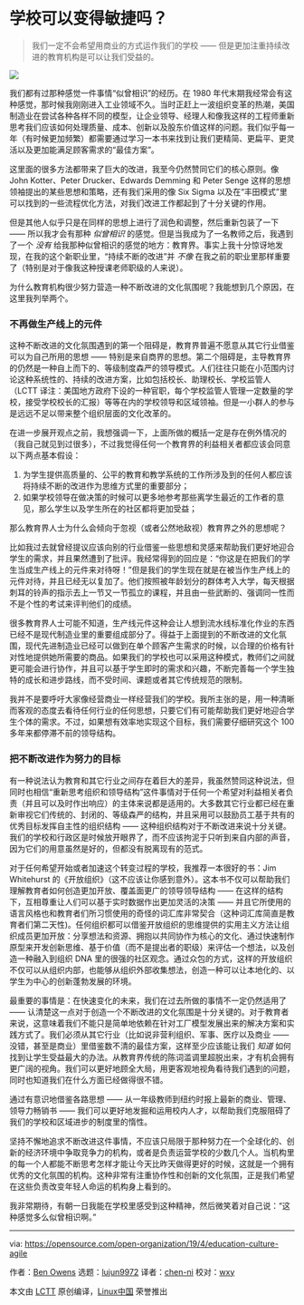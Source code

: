 [#]: collector: (lujun9972)
[#]: translator: (chen-ni)
[#]: reviewer: (wxy)
[#]: publisher: (wxy)
[#]: url: (https://linux.cn/article-11076-1.html)
[#]: subject: (Can schools be agile?)
[#]: via: (https://opensource.com/open-organization/19/4/education-culture-agile)
[#]: author: (Ben Owens https://opensource.com/users/engineerteacher/users/ke4qqq/users/n8chz/users/don-watkins)

学校可以变得敏捷吗？
======
> 我们一定不会希望用商业的方式运作我们的学校 —— 但是更加注重持续改进的教育机构是可以让我们受益的。

![][1]

我们都有过那种感觉一件事情“似曾相识”的经历。在 1980 年代末期我经常会有这种感觉，那时候我刚刚进入工业领域不久。当时正赶上一波组织变革的热潮，美国制造业在尝试各种各样不同的模型，让企业领导、经理人和像我这样的工程师重新思考我们应该如何处理质量、成本、创新以及股东价值这样的问题。我们似乎每一年（有时候更加频繁）都需要通过学习一本书来找到让我们更精简、更扁平、更灵活以及更加能满足顾客需求的“最佳方案”。

这里面的很多方法都带来了巨大的改进，我至今仍然赞同它们的核心原则。像 John Kotter、Peter Drucker、Edwards Demming 和 Peter Senge 这样的思想领袖提出的某些思想和策略，还有我们采用的像 Six Sigma 以及在“丰田模式”里可以找到的一些流程优化方法，对我们改进工作都起到了十分关键的作用。

但是其他人似乎只是在同样的思想上进行了润色和调整，然后重新包装了一下 —— 所以我才会有那种 *似曾相识* 的感觉。但是当我成为了一名教师之后，我遇到了一个 *没有* 给我那种似曾相识的感觉的地方：教育界。事实上我十分惊讶地发现，在我的这个新职业里，“持续不断的改进”并 *不像* 在我之前的职业里那样重要了（特别是对于像我这种授课老师职级的人来说）。

为什么教育机构很少努力营造一种不断改进的文化氛围呢？我能想到几个原因，在这里我列举两个。

### 不再做生产线上的元件

这种不断改进的文化氛围遇到的第一个阻碍是，教育界普遍不愿意从其它行业借鉴可以为自己所用的思想 —— 特别是来自商界的思想。第二个阻碍是，主导教育界的仍然是一种自上而下的、等级制度森严的领导模式。人们往往只能在小范围内讨论这种系统性的、持续的改进方案，比如包括校长、助理校长、学校监管人（LCTT 译注：美国地方政府下设的一种官职，每个学校监管人管理一定数量的学校，接受学校校长的汇报）等等在内的学校领导和区域领袖。但是一小群人的参与是远远不足以带来整个组织层面的文化改革的。

在进一步展开观点之前，我想强调一下，上面所做的概括一定是存在例外情况的（我自己就见到过很多），不过我觉得任何一个教育界的利益相关者都应该会同意以下两点基本假设：

  1. 为学生提供高质量的、公平的教育和教学系统的工作所涉及到的任何人都应该将持续不断的改进作为思维方式里的重要部分；
  2. 如果学校领导在做决策的时候可以更多地参考那些离学生最近的工作者的意见，那么学生以及学生所在的社区都将更加受益；

那么教育界人士为什么会倾向于忽视（或者公然地敌视）教育界之外的思想呢？

比如我过去就曾经提议应该向别的行业借鉴一些思想和灵感来帮助我们更好地迎合学生的需求，并且果然遭到了批评。我经常得到的回应是：“你这是在把我们的学生当成生产线上的元件来对待呀！”但是我们的学生现在就是在被当作生产线上的元件对待，并且已经无以复加了。他们按照被年龄划分的群体考入大学，每天根据刺耳的铃声的指示去上一节又一节孤立的课程，并且由一些武断的、强调同一性而不是个性的考试来评判他们的成绩。

很多教育界人士可能不知道，生产线元件这种会让人想到流水线标准化作业的东西已经不是现代制造业里的重要组成部分了。得益于上面提到的不断改进的文化氛围，现代先进制造业已经可以做到在单个顾客产生需求的时候，以合理的价格有针对性地提供她所需要的商品。如果我们的学校也可以采用这种模式，教师们之间就更可能会进行协作，并且可以基于学生即时的需求和兴趣，不断完善每一个学生独特的成长和进步路线，而不受时间、课题或者其它传统规范的限制。

我并不是要呼吁大家像经营商业一样经营我们的学校。我所主张的是，用一种清晰而客观的态度去看待任何行业的任何思想，只要它们有可能帮助我们更好地迎合学生个体的需求。不过，如果想有效率地实现这个目标，我们需要仔细研究这个 100 多年来都停滞不前的领导结构。

### 把不断改进作为努力的目标

有一种说法认为教育和其它行业之间存在着巨大的差异，我虽然赞同这种说法，但同时也相信“重新思考组织和领导结构”这件事情对于任何一个希望对利益相关者负责（并且可以及时作出响应）的主体来说都是适用的。大多数其它行业都已经在重新审视它们传统的、封闭的、等级森严的结构，并且采用可以鼓励员工基于共有的优秀目标发挥自主性的组织结构 —— 这种组织结构对于不断改进来说十分关键。我们的学校和行政区是时候放开眼界了，而不应该拘泥于只听到来自内部的声音，因为它们的用意虽然是好的，但都没有脱离现有的范式。

对于任何希望开始或者加速这个转变过程的学校，我推荐一本很好的书：Jim Whitehurst 的《开放组织》（这不应该让你感到意外）。这本书不仅可以帮助我们理解教育者如何创造更加开放、覆盖面更广的领导领导结构 —— 在这样的结构下，互相尊重让人们可以基于实时数据作出更加灵活的决策 —— 并且它所使用的语言风格也和教育者们所习惯使用的奇怪的词汇库非常契合（这种词汇库简直是教育者们第二天性)。任何组织都可以借鉴开放组织的思维提供的实用主义方法让组织成员更加开放：分享想法和资源、拥抱以共同协作为核心的文化、通过快速制作原型来开发创新思维、基于价值（而不是提出者的职级）来评估一个想法，以及创造一种融入到组织 DNA 里的很强的社区观念。通过众包的方式，这样的开放组织不仅可以从组织内部，也能够从组织外部收集想法，创造一种可以让本地化的、以学生为中心的创新蓬勃发展的环境。

最重要的事情是：在快速变化的未来，我们在过去所做的事情不一定仍然适用了 —— 认清楚这一点对于创造一个不断改进的文化氛围是十分关键的。对于教育者来说，这意味着我们不能只是简单地依赖在针对工厂模型发展出来的解决方案和实践方式了。我们必须从其它行业（比如说非营利组织、军事、医疗以及商业 —— 没错，甚至是商业）里借鉴数不清的最佳方案，这样至少应该能让我们 *知道* 如何找到让学生受益最大的办法。从教育界传统的陈词滥调里超脱出来，才有机会拥有更广阔的视角。我们可以更好地顾全大局，用更客观地视角看待我们遇到的问题，同时也知道我们在什么方面已经做得很不错。

通过有意识地借鉴各路思想 —— 从一年级教师到纽约时报上最新的商业、管理、领导力畅销书 —— 我们可以更好地发掘和运用校内人才，以帮助我们克服阻碍了我们的学校和区域进步的制度里的惰性。

坚持不懈地追求不断改进这件事情，不应该只局限于那种努力在一个全球化的、创新的经济环境中争取竞争力的机构，或者是负责运营学校的少数几个人。当机构里的每一个人都能不断思考怎样才能让今天比昨天做得更好的时候，这就是一个拥有优秀的文化氛围的机构。这种非常有注重协作性和创新的文化氛围，正是我们希望在这些负责改变年轻人命运的机构身上看到的。

我非常期待，有朝一日我能在学校里感受到这种精神，然后微笑着对自己说：“这种感觉多么似曾相识啊。”

--------------------------------------------------------------------------------

via: https://opensource.com/open-organization/19/4/education-culture-agile

作者：[Ben Owens][a]
选题：[lujun9972][b]
译者：[chen-ni](https://github.com/chen-ni)
校对：[wxy](https://github.com/wxy)

本文由 [LCTT](https://github.com/LCTT/TranslateProject) 原创编译，[Linux中国](https://linux.cn/) 荣誉推出

[a]: https://opensource.com/users/engineerteacher/users/ke4qqq/users/n8chz/users/don-watkins
[b]: https://github.com/lujun9972
[1]: https://opensource.com/sites/default/files/styles/image-full-size/public/lead-images/EDUCATION_network.png?itok=ySEHuAQ8
